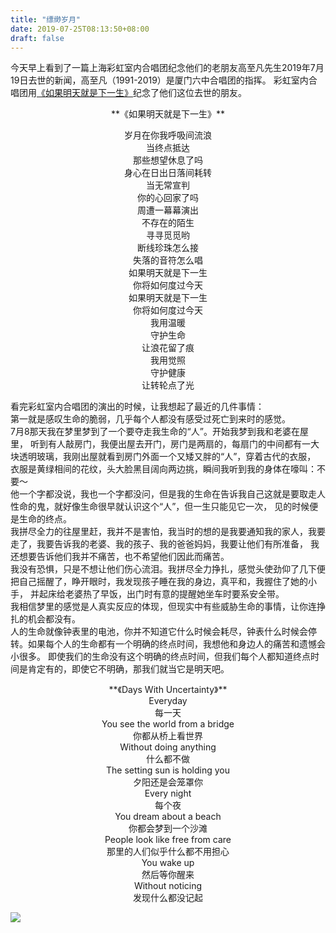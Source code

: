 ```yaml
---
title: "缥缈岁月"
date: 2019-07-25T08:13:50+08:00
draft: false
---
```


今天早上看到了一篇上海彩虹室内合唱团纪念他们的老朋友高至凡先生2019年7月19日去世的新闻，高至凡（1991-2019）是厦门六中合唱团的指挥。
彩虹室内合唱团用[《如果明天就是下一生》](https://mp.weixin.qq.com/s/X6JU4M95kg5m5BrXZxp9Sw)纪念了他们这位去世的朋友。

<center> 
**《如果明天就是下一生》**<br>

岁月在你我呼吸间流浪<br>
当终点抵达<br>
那些想望休息了吗<br>
身心在日出日落间耗转<br>
当无常宣判<br>
你的心回家了吗<br>
周遭一幕幕演出<br>
不存在的陌生<br>
寻寻觅觅哟<br>
断线珍珠怎么接<br>
失落的音符怎么唱<br>
如果明天就是下一生<br>
你将如何度过今天<br>
如果明天就是下一生<br>
你将如何度过今天<br>
我用温暖<br>
守护生命<br>
让浪花留了痕<br>
我用觉照<br>
守护健康<br>
让转轮点了光<br>
</center >

看完彩虹室内合唱团的演出的时候，让我想起了最近的几件事情：<br>
第一就是感叹生命的脆弱，几乎每个人都没有感受过死亡到来时的感觉。<br>
7月8那天我在梦里梦到了一个要夺走我生命的“人”。开始我梦到我和老婆在屋里，
听到有人敲房门，我便出屋去开门，房门是两扇的，每扇门的中间都有一大块透明玻璃，我刚出屋就看到房门外面一个又矮又胖的“人”，穿着古代的衣服，
衣服是黄绿相间的花纹，头大脸黑目阔向两边挑，瞬间我听到我的身体在嚎叫：不要～<br>
他一个字都没说，我也一个字都没问，但是我的生命在告诉我自己这就是要取走人性命的鬼，就好像生命很早就认识这个“人”，但一生只能见它一次，
见的时候便是生命的终点。<br>
我拼尽全力的往屋里赶，我并不是害怕，我当时的想的是我要通知我的家人，我要走了，我要告诉我的老婆、我的孩子、我的爸爸妈妈，我要让他们有所准备，
我还想要告诉他们我并不痛苦，也不希望他们因此而痛苦。<br>
我没有恐惧，只是不想让他们伤心流泪。我拼尽全力挣扎，感觉头使劲仰了几下便把自己摇醒了，睁开眼时，我发现孩子睡在我的身边，真平和，我握住了她的小手，
并起床给老婆热了早饭，出门时有意的提醒她坐车时要系安全带。<br>
我相信梦里的感觉是人真实反应的体现，但现实中有些威胁生命的事情，让你连挣扎的机会都没有。<br>
人的生命就像钟表里的电池，你并不知道它什么时候会耗尽，钟表什么时候会停转。如果每个人的生命都有一个明确的终点时间，我想他和身边人的痛苦和遗憾会小很多。
即使我们的生命没有这个明确的终点时间，但我们每个人都知道终点时间是肯定有的，即使它不明确，那我们就当它是明天吧。<br>

<center> 
**《Days With Uncertainty》**<br>
Everyday<br>
每一天<br>
You see the world from a bridge<br>
你都从桥上看世界<br>
Without doing anything<br>
什么都不做<br>
The setting sun is holding you<br>
夕阳还是会笼罩你<br>
Every night<br>
每个夜<br>
You dream about a beach<br>
你都会梦到一个沙滩<br>
People look like free from care<br>
那里的人们似乎什么都不用担心<br>
You wake up<br>
然后等你醒来<br>
Without noticing<br>
发现什么都没记起<br>
</center >

![](/DaysWithUncertainty/IMG_4380.JPG "")
